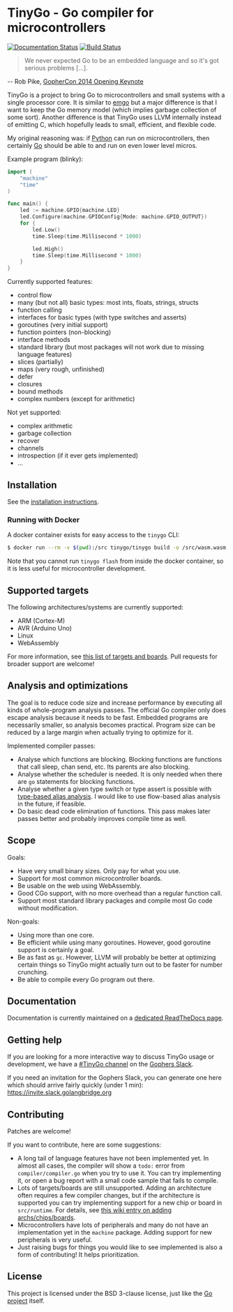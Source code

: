 # TinyGo - Go compiler for microcontrollers

[![Documentation Status](https://readthedocs.org/projects/tinygo/badge/?version=latest)](https://tinygo.readthedocs.io/)
[![Build Status](https://travis-ci.com/aykevl/tinygo.svg?branch=master)](https://travis-ci.com/aykevl/tinygo)

> We never expected Go to be an embedded language and so it's got serious
> problems [...].

-- Rob Pike, [GopherCon 2014 Opening Keynote](https://www.youtube.com/watch?v=VoS7DsT1rdM&feature=youtu.be&t=2799)

TinyGo is a project to bring Go to microcontrollers and small systems with a
single processor core. It is similar to [emgo](https://github.com/ziutek/emgo)
but a major difference is that I want to keep the Go memory model (which implies
garbage collection of some sort). Another difference is that TinyGo uses LLVM
internally instead of emitting C, which hopefully leads to small,
efficient, and flexible code.

My original reasoning was: if [Python](https://micropython.org/) can run on
microcontrollers, then certainly [Go](https://golang.org/) should be able to and
run on even lower level micros.

Example program (blinky):

```go
import (
	"machine"
	"time"
)

func main() {
	led := machine.GPIO{machine.LED}
	led.Configure(machine.GPIOConfig{Mode: machine.GPIO_OUTPUT})
	for {
		led.Low()
		time.Sleep(time.Millisecond * 1000)

		led.High()
		time.Sleep(time.Millisecond * 1000)
	}
}
```

Currently supported features:

  * control flow
  * many (but not all) basic types: most ints, floats, strings, structs
  * function calling
  * interfaces for basic types (with type switches and asserts)
  * goroutines (very initial support)
  * function pointers (non-blocking)
  * interface methods
  * standard library (but most packages will not work due to missing language
    features)
  * slices (partially)
  * maps (very rough, unfinished)
  * defer
  * closures
  * bound methods
  * complex numbers (except for arithmetic)

Not yet supported:

  * complex arithmetic
  * garbage collection
  * recover
  * channels
  * introspection (if it ever gets implemented)
  * ...

## Installation

See the [installation instructions](https://tinygo.readthedocs.io/en/latest/installation.html).

### Running with Docker

A docker container exists for easy access to the `tinygo` CLI:

```sh
$ docker run --rm -v $(pwd):/src tinygo/tinygo build -o /src/wasm.wasm -target wasm examples/wasm
```

Note that you cannot run `tinygo flash` from inside the docker container,
so it is less useful for microcontroller development.

## Supported targets

The following architectures/systems are currently supported:

  * ARM (Cortex-M)
  * AVR (Arduino Uno)
  * Linux
  * WebAssembly

For more information, see [this list of targets and
boards](https://tinygo.readthedocs.io/en/latest/targets.html). Pull requests for
broader support are welcome!

## Analysis and optimizations

The goal is to reduce code size and increase performance by executing all
kinds of whole-program analysis passes. The official Go compiler only does escape
analysis because it needs to be fast. Embedded programs are necessarily smaller, 
so analysis becomes practical. Program size can be reduced by a large margin when
actually trying to optimize for it.

Implemented compiler passes:

  * Analyse which functions are blocking. Blocking functions are functions that
    call sleep, chan send, etc. Its parents are also blocking.
  * Analyse whether the scheduler is needed. It is only needed when there are
    `go` statements for blocking functions.
  * Analyse whether a given type switch or type assert is possible with
    [type-based alias analysis](https://en.wikipedia.org/wiki/Alias_analysis#Type-based_alias_analysis).
    I would like to use flow-based alias analysis in the future, if feasible.
  * Do basic dead code elimination of functions. This pass makes later passes
    better and probably improves compile time as well.

## Scope

Goals:

  * Have very small binary sizes. Only pay for what you use.
  * Support for most common microcontroller boards.
  * Be usable on the web using WebAssembly.
  * Good CGo support, with no more overhead than a regular function call.
  * Support most standard library packages and compile most Go code without
    modification.

Non-goals:

  * Using more than one core.
  * Be efficient while using many goroutines. However, good goroutine
    support is certainly a goal.
  * Be as fast as `gc`. However, LLVM will probably be better at optimizing
    certain things so TinyGo might actually turn out to be faster for number
    crunching.
  * Be able to compile every Go program out there.

## Documentation

Documentation is currently maintained on a [dedicated ReadTheDocs
page](https://tinygo.readthedocs.io/en/latest/).

## Getting help

If you are looking for a more interactive way to discuss TinyGo usage or
development, we have a [#TinyGo channel](https://gophers.slack.com/messages/CDJD3SUP6/)
on the [Gophers Slack](https://gophers.slack.com).

If you need an invitation for the Gophers Slack, you can generate one here which
should arrive fairly quickly (under 1 min): https://invite.slack.golangbridge.org

## Contributing

Patches are welcome!

If you want to contribute, here are some suggestions:

  * A long tail of language features have not been implemented
    yet. In almost all cases, the compiler will show a `todo:` error from
    `compiler/compiler.go` when you try to use it. You can try implementing it,
    or open a bug report with a small code sample that fails to compile.
  * Lots of targets/boards are still unsupported. Adding an architecture often
    requires a few compiler changes, but if the architecture is supported you
    can try implementing support for a new chip or board in `src/runtime`. For
    details, see [this wiki entry on adding
    archs/chips/boards](https://github.com/aykevl/tinygo/wiki/Adding-a-new-board).
  * Microcontrollers have lots of peripherals and many do not have an
    implementation yet in the `machine` package. Adding support for new
    peripherals is very useful.
  * Just raising bugs for things you would like to see implemented is also a form of
    contributing! It helps prioritization.

## License

This project is licensed under the BSD 3-clause license, just like the
[Go project](https://golang.org/LICENSE) itself.
